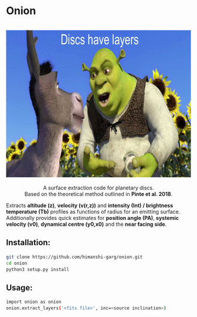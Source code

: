 # Onion

<p align="center">
  <br/>
  <img src="https://github.com/himanshi-garg/onion/blob/main/supplementary/shrek.jpg" width="600" height="400"><br/>
  <br>
  A surface extraction code for planetary discs.<br/>
  Based on the theoretical method outlined in <b>Pinte et al. 2018</b>.
  <br/>
</p>

Extracts **altitude (z)**, **velocity (v(r,z))** and **intensity (Int) / brightness temperature (Tb)** profiles as functions of radius for an emitting surface.  
Additionally provides quick estimates for **position angle (PA)**, **systemic velocity (v0)**, **dynamical centre (y0,x0)** and the **near facing side**.

## Installation:
```bash
git clone https://github.com/himanshi-garg/onion.git
cd onion
python3 setup.py install
```

## Usage:
```bash
import onion as onion
onion.extract_layers('<fits file>', inc=<source inclination>)
```
